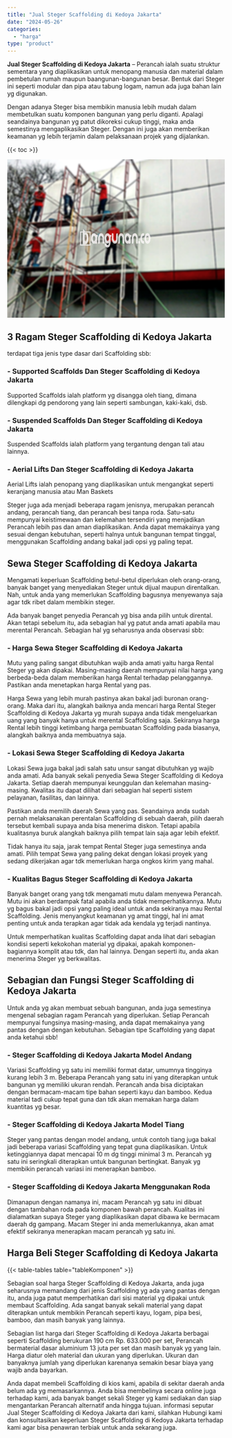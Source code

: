 ```yaml
---
title: "Jual Steger Scaffolding di Kedoya Jakarta"
date: "2024-05-26"
categories: 
  - "harga"
type: "product"
---
```


**Jual Steger Scaffolding di Kedoya Jakarta** – Perancah ialah suatu struktur sementara yang diaplikasikan untuk menopang manusia dan material dalam pembetulan rumah maupun baangunan-bangunan besar. Bentuk dari Steger ini seperti modular dan pipa atau tabung logam, namun ada juga bahan lain yg digunakan.

Dengan adanya Steger bisa membikin manusia lebih mudah dalam membetulkan suatu komponen bangunan yang perlu diganti. Apalagi seandainya bangunan yg patut dikoreksi cukup tinggi, maka anda semestinya mengaplikasikan Steger. Dengan ini juga akan memberikan keamanan yg lebih terjamin dalam pelaksanaan projek yang dijalankan.

{{< toc >}}

![Jual Steger Scaffolding di Kedoya Jakarta](/images/sewa-scaffolding-steger-07.png)

## 3 Ragam Steger Scaffolding di Kedoya Jakarta

terdapat tiga jenis type dasar dari Scaffolding sbb:

### \- Supported Scaffolds Dan Steger Scaffolding di Kedoya Jakarta

Supported Scaffolds ialah platform yg disangga oleh tiang, dimana dilengkapi dg pendorong yang lain seperti sambungan, kaki-kaki, dsb.

### \- Suspended Scaffolds Dan Steger Scaffolding di Kedoya Jakarta

Suspended Scaffolds ialah platform yang tergantung dengan tali atau lainnya.

### \- Aerial Lifts Dan Steger Scaffolding di Kedoya Jakarta

Aerial Lifts ialah penopang yang diaplikasikan untuk mengangkat seperti keranjang manusia atau Man Baskets

Steger juga ada menjadi beberapa ragam jenisnya, merupakan perancah andang, perancah tiang, dan perancah besi tanpa roda. Satu-satu mempunyai keistimewaan dan kelemahan tersendiri yang menjadikan Perancah lebih pas dan aman diaplikasikan. Anda dapat memakainya yang sesuai dengan kebutuhan, seperti halnya untuk bangunan tempat tinggal, menggunakan Scaffolding andang bakal jadi opsi yg paling tepat.

## Sewa Steger Scaffolding di Kedoya Jakarta

Mengamati keperluan Scaffolding betul-betul diperlukan oleh orang-orang, banyak banget yang menyediakan Steger untuk dijual maupun direntalkan. Nah, untuk anda yang memerlukan Scaffolding bagusnya menyewanya saja agar tdk ribet dalam membikin steger.

Ada banyak banget penyedia Perancah yg bisa anda pilih untuk dirental. Akan tetapi sebelum itu, ada sebagian hal yg patut anda amati apabila mau merental Perancah. Sebagian hal yg seharusnya anda observasi sbb:

### \- Harga Sewa Steger Scaffolding di Kedoya Jakarta

Mutu yang paling sangat dibutuhkan wajib anda amati yaitu harga Rental Steger yg akan dipakai. Masing-masing daerah mempunyai nilai harga yang berbeda-beda dalam memberikan harga Rental terhadap pelanggannya. Pastikan anda menetapkan harga Rental yang pas.

Harga Sewa yang lebih murah pastinya akan bakal jadi buronan orang-orang. Maka dari itu, alangkah baiknya anda mencari harga Rental Steger Scaffolding di Kedoya Jakarta yg murah supaya anda tidak mengeluarkan uang yang banyak hanya untuk merental Scaffolding saja. Sekiranya harga Rental lebih tinggi ketimbang harga pembuatan Scaffolding pada biasanya, alangkah baiknya anda membuatnya saja.

### \- Lokasi Sewa Steger Scaffolding di Kedoya Jakarta

Lokasi Sewa juga bakal jadi salah satu unsur sangat dibutuhkan yg wajib anda amati. Ada banyak sekali penyedia Sewa Steger Scaffolding di Kedoya Jakarta. Setiap daerah mempunyai keunggulan dan kelemahan masing-masing. Kwalitas itu dapat dilihat dari sebagian hal seperti sistem pelayanan, fasilitas, dan lainnya.

Pastikan anda memilih daerah Sewa yang pas. Seandainya anda sudah pernah melaksanakan perentalan Scaffolding di sebuah daerah, pilih daerah tersebut kembali supaya anda bisa menerima diskon. Tetapi apabila kualitasnya buruk alangkah baiknya pilih tempat lain saja agar lebih efektif.

Tidak hanya itu saja, jarak tempat Rental Steger juga semestinya anda amati. Pilih tempat Sewa yang paling dekat dengan lokasi proyek yang sedang dikerjakan agar tdk memerlukan harga ongkos kirim yang mahal.

### \- Kualitas Bagus Steger Scaffolding di Kedoya Jakarta

Banyak banget orang yang tdk mengamati mutu dalam menyewa Perancah. Mutu ini akan berdampak fatal apabila anda tidak memperhatikannya. Mutu yg bagus bakal jadi opsi yang paling ideal untuk anda sekiranya mau Rental Scaffolding. Jenis menyangkut keamanan yg amat tinggi, hal ini amat penting untuk anda terapkan agar tidak ada kendala yg terjadi nantinya.

Untuk memperhatikan kualitas Scaffolding dapat anda lihat dari sebagian kondisi seperti kekokohan material yg dipakai, apakah komponen-bagiannya komplit atau tdk, dan hal lainnya. Dengan seperti itu, anda akan menerima Steger yg berkwalitas.

## Sebagian dan Fungsi Steger Scaffolding di Kedoya Jakarta

Untuk anda yg akan membuat sebuah bangunan, anda juga semestinya mengenal sebagian ragam Perancah yang diperlukan. Setiap Perancah mempunyai fungsinya masing-masing, anda dapat memakainya yang pantas dengan dengan kebutuhan. Sebagian tipe Scaffolding yang dapat anda ketahui sbb!

### \- Steger Scaffolding di Kedoya Jakarta Model Andang

Variasi Scaffolding yg satu ini memiliki format datar, umumnya tingginya kurang lebih 3 m. Beberapa Perancah yang satu ini yang diterapkan untuk bangunan yg memiliki ukuran rendah. Perancah anda bisa diciptakan dengan bermacam-macam tipe bahan seperti kayu dan bamboo. Kedua material tadi cukup tepat guna dan tdk akan memakan harga dalam kuantitas yg besar.

### \- Steger Scaffolding di Kedoya Jakarta Model Tiang

Steger yang pantas dengan model andang, untuk contoh tiang juga bakal jadi beberapa variasi Scaffolding yang tepat guna diaplikasikan. Untuk ketinggiannya dapat mencapai 10 m dg tinggi minimal 3 m. Perancah yg satu ini seringkali diterapkan untuk bangunan bertingkat. Banyak yg membikin perancah variasi ini menerapkan bamboo.

### \- Steger Scaffolding di Kedoya Jakarta Menggunakan Roda

Dimanapun dengan namanya ini, macam Perancah yg satu ini dibuat dengan tambahan roda pada komponen bawah perancah. Kualitas ini dialamatkan supaya Steger yang diaplikasikan dapat dibawa ke bermacam daerah dg gampang. Macam Steger ini anda memerlukannya, akan amat efektif sekiranya menerapkan macam perancah yg satu ini.

## Harga Beli Steger Scaffolding di Kedoya Jakarta

{{< table-tables table="tableKomponen" >}}

Sebagian soal harga Steger Scaffolding di Kedoya Jakarta, anda juga seharusnya memandang dari jenis Scaffolding yg ada yang pantas dengan itu, anda juga patut memperhatikan dari sisi material yg dipakai untuk membaut Scaffolding. Ada sangat banyak sekali material yang dapat diterapkan untuk membikin Perancah seperti kayu, logam, pipa besi, bamboo, dan masih banyak yang lainnya.

Sebagian list harga dari Steger Scaffolding di Kedoya Jakarta berbagai seperti Scaffolding berukuran 190 cm Rp. 633.000 per set, Perancah bermaterial dasar aluminium 13 juta per set dan masih banyak yg yang lain. Harga diatur oleh material dan ukuran yang diperlukan. Ukuran dan banyaknya jumlah yang diperlukan karenanya semakin besar biaya yang wajib anda bayarkan.

Anda dapat membeli Scaffolding di kios kami, apabila di sekitar daerah anda belum ada yg memasarkannya. Anda bisa membelinya secara online juga terhadap kami, ada banyak banget sekali Steger yg kami sediakan dan siap mengantarkan Perancah alternatif anda hingga tujuan. informasi seputar Jual Steger Scaffolding di Kedoya Jakarta dari kami, silahkan Hubungi kami dan konsultasikan keperluan Steger Scaffolding di Kedoya Jakarta terhadap kami agar bisa penawran terbiak untuk anda sekarang juga.

